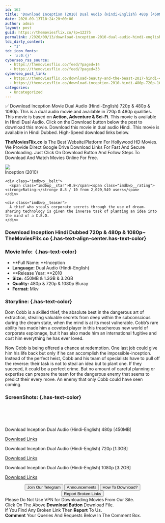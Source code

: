 ```yaml
---
id: 162
title: 'Download Inception (2010) Dual Audio {Hindi-English} 480p [450MB] || 720p [1.3GB] || 1080p [3.2GB]'
date: 2020-09-13T18:24:20+00:00
author: admin
layout: post
guid: https://themoviesflix.co/?p=12275
permalink: /2020/09/13/download-inception-2010-dual-audio-hindi-english-480p-450mb-720p-1-3gb-1080p-3-2gb/
tdc_dirty_content:
  - "1"
tdc_icon_fonts:
  - 'a:0:{}'
cyberseo_rss_source:
  - https://themoviesflix.co/feed/?paged=14
  - https://themoviesflix.co/feed/?paged=33
cyberseo_post_link:
  - https://themoviesflix.co/download-beauty-and-the-beast-2017-hindi-480p-720p-1080p/
  - https://themoviesflix.co/download-inception-2010-hindi-480p-720p-1080p/
categories:
  - Uncategorized
---
```

✅&nbsp;Download&nbsp;Inception&nbsp;Movie&nbsp;Dual Audio&nbsp;(Hindi-English)&nbsp;720p&nbsp;&&nbsp;480p&nbsp;& 1080p. This is&nbsp;a&nbsp;dual audio&nbsp;movie and available in&nbsp;720p&nbsp;&&nbsp;480p&nbsp;qualities. This movie is based on&nbsp;**Action, Adventure & Sci-Fi**. This movie is available in Hindi Dual Audio. Click on the Download button below the post to download this movie. Download this movie in dual audio Hindi. This movie is available in Hindi Dubbed. High-Speed download links below.

**TheMoviesFlix.co**&nbsp;is The Best Website/Platform For Hollywood HD Movies. We Provide Direct Google Drive Download Links For Fast And Secure Downloading. Just Click On Download Button And Follow Steps To Download And Watch Movies Online For Free.

<div class="imdbwp imdbwp--movie dark">
  <div class="imdbwp__thumb">
    <a class="imdbwp__link" target="_blank" title="Inception" href="https://www.imdb.com/title/tt1375666/" rel="nofollow noopener noreferrer"><img class="imdbwp__img" src="https://m.media-amazon.com/images/M/MV5BMjAxMzY3NjcxNF5BMl5BanBnXkFtZTcwNTI5OTM0Mw@@._V1_SX300.jpg" /></a>
  </div>
  
  <div class="imdbwp__content">
    <div class="imdbwp__header">
      <span class="imdbwp__title">Inception</span> (2010)
    </div>
    
    <div class="imdbwp__belt">
      <span class="imdbwp__star">8.8</span><span class="imdbwp__rating"><strong>Rating:</strong> 8.8 / 10 from 2,029,549 users</span>
    </div>
    
    <div class="imdbwp__teaser">
      A thief who steals corporate secrets through the use of dream-sharing technology is given the inverse task of planting an idea into the mind of a C.E.O.
    </div>
  </div>
</div>

### Download Inception Hindi Dubbed 720p & 480p & 1080p~ TheMoviesFlix.co {.has-text-align-center.has-text-color}

### Movie Info:&nbsp; {.has-text-color}

  * **Full Name:&nbsp;**Inception
  * **Language:**&nbsp;Dual Audio (Hindi-English)
  * **Release Year:&nbsp;**2010
  * **Size:**&nbsp;450MB & 1.3GB & 3.2GB
  * **Quality:**&nbsp;480p & 720p & 1080p Bluray
  * **Format:**&nbsp;Mkv

### Storyline: {.has-text-color}

Dom Cobb is a skilled thief, the absolute best in the dangerous art of extraction, stealing valuable secrets from deep within the subconscious during the dream state, when the mind is at its most vulnerable. Cobb’s rare ability has made him a coveted player in this treacherous new world of corporate espionage, but it has also made him an international fugitive and cost him everything he has ever loved.

Now Cobb is being offered a chance at redemption. One last job could give him his life back but only if he can accomplish the impossible-inception. Instead of the perfect heist, Cobb and his team of specialists have to pull off the reverse: their task is not to steal an idea but to plant one. If they succeed, it could be a perfect crime. But no amount of careful planning or expertise can prepare the team for the dangerous enemy that seems to predict their every move. An enemy that only Cobb could have seen coming.

### ScreenShots: {.has-text-color}

<div class="wp-block-image">
  <figure class="aligncenter"><img src="https://i.imgur.com/BLEozrf.jpg" alt /></figure>
</div>

<div class="wp-block-image">
  <figure class="aligncenter"><img src="https://i.imgur.com/RwNJU03.jpg" alt /></figure>
</div>

<div class="wp-block-image">
  <figure class="aligncenter"><img src="https://i.imgur.com/z1e9V5M.png" alt /></figure>
</div>

<div class="wp-block-image">
  <figure class="aligncenter"><img src="https://i.imgur.com/7u3Kbtb.jpg" alt /></figure>
</div>

<div class="wp-block-image">
  <figure class="aligncenter"><img src="https://i.imgur.com/wJYBNxj.png" alt /></figure>
</div>

<p class="has-text-align-center has-text-color has-medium-font-size">
  Download Inception Dual Audio (Hindi-English) 480p [450MB]
</p>

<span class="mb-center maxbutton-3-center"><span class="maxbutton-3-container mb-container"><a class="maxbutton-3 maxbutton maxbutton-post-button" target="_blank" rel="nofollow noopener noreferrer" href="https://coinquint.com/a10904/"><span class="mb-text">Download Links</span></a></span></span>

<p class="has-text-align-center has-text-color has-medium-font-size">
  Download Inception Dual Audio (Hindi-English) 720p [1.3GB]
</p>

<span class="mb-center maxbutton-3-center"><span class="maxbutton-3-container mb-container"><a class="maxbutton-3 maxbutton maxbutton-post-button" target="_blank" rel="nofollow noopener noreferrer" href="https://coinquint.com/a10906/"><span class="mb-text">Download Links</span></a></span></span>

<p class="has-text-align-center has-text-color has-medium-font-size">
  Download Inception Dual Audio (Hindi-English) 1080p [3.2GB]
</p>

<span class="mb-center maxbutton-3-center"><span class="maxbutton-3-container mb-container"><a class="maxbutton-3 maxbutton maxbutton-post-button" target="_blank" rel="nofollow noopener noreferrer" href="https://coinquint.com/a10908/"><span class="mb-text">Download Links</span></a></span></span>

<center>
</center>

<center>
  <a href="https://t.me/themoviesflixcom" target="_blank" data-wpel-link="external" rel="nofollow external noopener noreferrer"><button class="button button5">Join Our Telegram</button></a> <a href="https://themoviesflix.co/download-inception-2010-hindi-480p-720p-1080p/#" target="_blank" data-wpel-link="external" rel="nofollow external noopener noreferrer"><button class="button button5">Announcements</button></a> <a href="https://themoviesflix.com/how-to-download/" target="_blank" data-wpel-link="external" rel="nofollow external noopener noreferrer"><button class="button button5">How To Download?</button></a> <a href="https://themoviesflix.co/download-inception-2010-hindi-480p-720p-1080p/#" target="_blank" data-wpel-link="external" rel="nofollow external noopener noreferrer"><button class="button button5">Report Broken Links</button></a>
</center>

<div class="alert alert-danger">
  Please Do Not Use VPN for Downloading Movies From Our Site.
</div>

<div class="alert alert-success">
  Click On The Above <strong>Download Button</strong> Download File.
</div>

<div class="alert alert-warning">
  If You Find Any Broken Link Then <strong>Report</strong> To Us.
</div>

<div class="alert alert-info">
  <strong>Comment</strong> Your Queries And Requests Below In The Comment Box.
</div>